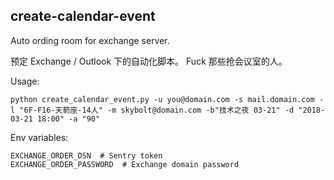 ## create-calendar-event

Auto ording room for exchange server.

预定 Exchange / Outlook 下的自动化脚本。
Fuck 那些抢会议室的人。

Usage:

```
python create_calendar_event.py -u you@domain.com -s mail.domain.com -l "6F-F16-天箭座-14人" -m skybolt@domain.com -b"技术之夜 03-21" -d "2018-03-21 18:00" -a "90"
```

Env variables:

```
EXCHANGE_ORDER_DSN  # Sentry token
EXCHANGE_ORDER_PASSWORD  # Exchange domain password
```
